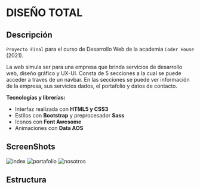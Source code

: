# DISEÑO TOTAL

## Descripción

`Proyecto Final` para el curso de Desarrollo Web de la academia `Coder House` (2021).

La web simula ser para una empresa que brinda servicios de desarrollo web, diseño gráfico y UX-UI.
Consta de 5 secciones a la cual se puede acceder a traves de un navbar.
En las secciones se puede ver información de la empresa, sus servicios dados, el portafolio y datos de contacto.

**Tecnologías y librerías:**

- Interfaz realizada con **HTML5 y CSS3**
- Estilos con **Bootstrap** y preprocesador **Sass**
- Iconos con **Font Awesome**
- Animaciones con **Data AOS**

## ScreenShots

![index](https://user-images.githubusercontent.com/44064190/105787001-d62f8300-5f5c-11eb-9548-82282e77f503.png)
![portafolio](https://user-images.githubusercontent.com/44064190/105787018-dcbdfa80-5f5c-11eb-8feb-2292bce6b3c5.png)
![nosotros](https://user-images.githubusercontent.com/44064190/105787028-e5aecc00-5f5c-11eb-9354-79feb89912db.png)

## Estructura
